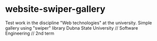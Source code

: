 # website-swiper-gallery
Test work in the discipline "Web technologies" at the university. Simple gallery using "swiper" library
Dubna State University // Software Engineering // 2nd term
